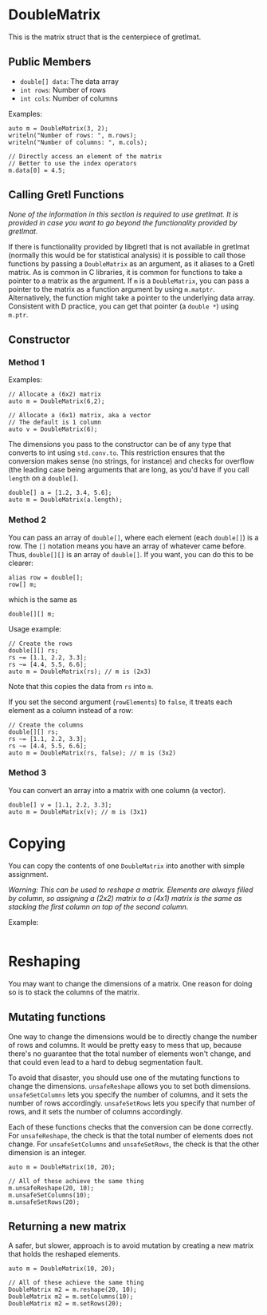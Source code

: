 # DoubleMatrix

This is the matrix struct that is the centerpiece of gretlmat.

## Public Members

- `double[] data`: The data array
- `int rows`: Number of rows
- `int cols`: Number of columns

Examples:

```
auto m = DoubleMatrix(3, 2);
writeln("Number of rows: ", m.rows);
writeln("Number of columns: ", m.cols);

// Directly access an element of the matrix
// Better to use the index operators
m.data[0] = 4.5;
```

## Calling Gretl Functions

*None of the information in this section is required to use gretlmat. It is provided in case you want to go beyond the functionality provided by gretlmat.*

If there is functionality provided by libgretl that is not available in gretlmat (normally this would be for statistical analysis) it is possible to call those functions by passing a `DoubleMatrix` as an argument, as it aliases to a Gretl matrix. As is common in C libraries, it is common for functions to take a pointer to a matrix as the argument. If `m` is a `DoubleMatrix`, you can pass a pointer to the matrix as a function argument by using `m.matptr`. Alternatively, the function might take a pointer to the underlying data array. Consistent with D practice, you can get that pointer (a `double *`) using `m.ptr`.

## Constructor

### Method 1

Examples:

```
// Allocate a (6x2) matrix
auto m = DoubleMatrix(6,2);

// Allocate a (6x1) matrix, aka a vector
// The default is 1 column
auto v = DoubleMatrix(6);
```

The dimensions you pass to the constructor can be of any type that converts to int using `std.conv.to`. This restriction ensures that the conversion makes sense (no strings, for instance) and checks for overflow (the leading case being arguments that are long, as you'd have if you call `length` on a `double[]`.

```
double[] a = [1.2, 3.4, 5.6];
auto m = DoubleMatrix(a.length);
```

### Method 2

You can pass an array of `double[]`, where each element (each `double[]`) is a row. The `[]` notation means you have an array of whatever came before. Thus, `double[][]` is an array of `double[]`. If you want, you can do this to be clearer:

```
alias row = double[];
row[] m;
```

which is the same as

```
double[][] m;
```

Usage example:

```
// Create the rows
double[][] rs;
rs ~= [1.1, 2.2, 3.3];
rs ~= [4.4, 5.5, 6.6];
auto m = DoubleMatrix(rs); // m is (2x3)
```

Note that this copies the data from `rs` into `m`.

If you set the second argument (`rowElements`) to `false`, it treats each element as a column instead of a row:

```
// Create the columns
double[][] rs;
rs ~= [1.1, 2.2, 3.3];
rs ~= [4.4, 5.5, 6.6];
auto m = DoubleMatrix(rs, false); // m is (3x2)
```

### Method 3

You can convert an array into a matrix with one column (a vector).

```
double[] v = [1.1, 2.2, 3.3];
auto m = DoubleMatrix(v); // m is (3x1)
```

# Copying

You can copy the contents of one `DoubleMatrix` into another with simple assignment.

*Warning: This can be used to reshape a matrix. Elements are always filled by column, so assigning a (2x2) matrix to a (4x1) matrix is the same as stacking the first column on top of the second column.*

Example:

```
```

# Reshaping

You may want to change the dimensions of a matrix. One reason for doing so is to stack the columns of the matrix.

## Mutating functions

One way to change the dimensions would be to directly change the number of rows and columns. It would be pretty easy to mess that up, because there's no guarantee that the total number of elements won't change, and that could even lead to a hard to debug segmentation fault.

To avoid that disaster, you should use one of the mutating functions to change the dimensions. `unsafeReshape` allows you to set both dimensions. `unsafeSetColumns` lets you specify the number of columns, and it sets the number of rows accordingly. `unsafeSetRows` lets you specify that number of rows, and it sets the number of columns accordingly.

Each of these functions checks that the conversion can be done correctly. For `unsafeReshape`, the check is that the total number of elements does not change. For `unsafeSetColumns` and `unsafeSetRows`, the check is that the other dimension is an integer.

```
auto m = DoubleMatrix(10, 20);

// All of these achieve the same thing
m.unsafeReshape(20, 10);
m.unsafeSetColumns(10);
m.unsafeSetRows(20);
```

## Returning a new matrix

A safer, but slower, approach is to avoid mutation by creating a new matrix that holds the reshaped elements.

```
auto m = DoubleMatrix(10, 20);

// All of these achieve the same thing
DoubleMatrix m2 = m.reshape(20, 10);
DoubleMatrix m2 = m.setColumns(10);
DoubleMatrix m2 = m.setRows(20);
```